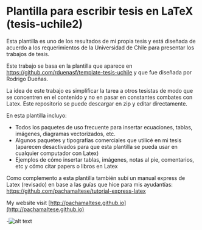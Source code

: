 # Plantilla para escribir tesis en LaTeX (tesis-uchile2)

Esta plantilla es uno de los resultados de mi propia tesis y está diseñada de acuerdo a los requerimientos de la Universidad de Chile para presentar los trabajos de tesis. 

Este trabajo se basa en la plantilla que aparece en https://github.com/rduenasf/template-tesis-uchile y que fue diseñada por Rodrigo Dueñas.

La idea de este trabajo es simplificar la tarea a otros tesistas de modo que se concentren en el contenido y no en pasar en constantes combates con Latex. Este repositorio se puede descargar en zip y editar directamente.

En esta plantilla incluyo:
* Todos los paquetes de uso frecuente para insertar ecuaciones, tablas, imágenes, diagramas vectorizados, etc.
* Algunos paquetes y tipografías comerciales que utilicé en mi tesis (aparecen desactivados para que esta plantilla se pueda usar en cualquier computador con Latex)
* Ejemplos de cómo insertar tablas, imágenes, notas al pie, comentarios, etc y cómo citar papers o libros en Latex

Como complemento a esta plantilla también subí un manual express de Latex (revisado) en base a las guías que hice para mis ayudantías: https://github.com/pachamaltese/tutorial-express-latex

My website visit [http://pachamaltese.github.io](http://pachamaltese.github.io)

-![alt text](http://mirrors.creativecommons.org/presskit/buttons/88x31/png/by-nc-sa.png "Under Creative Commons license")
